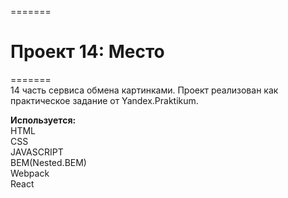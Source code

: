 =======

# Проект 14: Место

======= <br>
14 часть сервиса обмена картинками. Проект реализован как практическое задание от Yandex.Praktikum.

**Используется:**<br>
HTML<br>
CSS<br>
JAVASCRIPT<br>
BEM(Nested.BEM)<br>
Webpack<br>
React
